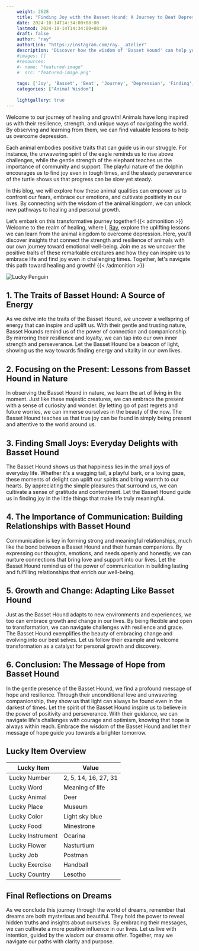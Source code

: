 ```yaml
---
    weight: 2628
    title: "Finding Joy with the Basset Hound: A Journey to Beat Depression"  # Assuming 'title' column exists
    date: 2024-10-14T14:34:00+08:00
    lastmod: 2024-10-14T14:34:00+08:00
    draft: false
    author: "ray"
    authorLink: "https://instagram.com/ray._.atelier"
    description: "Discover how the wisdom of 'Basset Hound' can help you overcome depression and find joy in your life journey."
    #images: []
    #resources:
    #- name: "featured-image"
    #  src: "featured-image.png"
    
    tags: ['Joy', 'Basset', 'Beat', 'Journey', 'Depression', 'Finding', 'Hound']
    categories: ["Animal Wisdom"]
    
    lightgallery: true
---
```

    
Welcome to our journey of healing and growth! Animals have long inspired us with their resilience, strength, and unique ways of navigating the world. By observing and learning from them, we can find valuable lessons to help us overcome depression.

Each animal embodies positive traits that can guide us in our struggle. For instance, the unwavering spirit of the eagle reminds us to rise above challenges, while the gentle strength of the elephant teaches us the importance of community and support. The playful nature of the dolphin encourages us to find joy even in tough times, and the steady perseverance of the turtle shows us that progress can be slow yet steady.

In this blog, we will explore how these animal qualities can empower us to confront our fears, embrace our emotions, and cultivate positivity in our lives. By connecting with the wisdom of the animal kingdom, we can unlock new pathways to healing and personal growth.

Let’s embark on this transformative journey together!
{{< admonition >}}
Welcome to the realm of healing, where I, [Ray](https://instagram.com/ray._.atelier), explore the uplifting lessons we can learn from the animal kingdom to overcome depression. Here, you’ll discover insights that connect the strength and resilience of animals with our own journey toward emotional well-being. Join me as we uncover the positive traits of these remarkable creatures and how they can inspire us to embrace life and find joy even in challenging times. Together, let's navigate this path toward healing and growth!
{{< /admonition >}}

![Lucky Penguin](https://cdn.pixabay.com/photo/2024/09/07/02/34/penguins-9028827_1280.jpg "Lucky Penguin")

## 1. The Traits of Basset Hound: A Source of Energy
As we delve into the traits of the Basset Hound, we uncover a wellspring of energy that can inspire and uplift us. With their gentle and trusting nature, Basset Hounds remind us of the power of connection and companionship. By mirroring their resilience and loyalty, we can tap into our own inner strength and perseverance. Let the Basset Hound be a beacon of light, showing us the way towards finding energy and vitality in our own lives.

## 2. Focusing on the Present: Lessons from Basset Hound in Nature
In observing the Basset Hound in nature, we learn the art of living in the moment. Just like these majestic creatures, we can embrace the present with a sense of curiosity and wonder. By letting go of past regrets and future worries, we can immerse ourselves in the beauty of the now. The Basset Hound teaches us that true joy can be found in simply being present and attentive to the world around us.

## 3. Finding Small Joys: Everyday Delights with Basset Hound
The Basset Hound shows us that happiness lies in the small joys of everyday life. Whether it's a wagging tail, a playful bark, or a loving gaze, these moments of delight can uplift our spirits and bring warmth to our hearts. By appreciating the simple pleasures that surround us, we can cultivate a sense of gratitude and contentment. Let the Basset Hound guide us in finding joy in the little things that make life truly meaningful.

## 4. The Importance of Communication: Building Relationships with Basset Hound
Communication is key in forming strong and meaningful relationships, much like the bond between a Basset Hound and their human companions. By expressing our thoughts, emotions, and needs openly and honestly, we can nurture connections that bring love and support into our lives. Let the Basset Hound remind us of the power of communication in building lasting and fulfilling relationships that enrich our well-being.

## 5. Growth and Change: Adapting Like Basset Hound
Just as the Basset Hound adapts to new environments and experiences, we too can embrace growth and change in our lives. By being flexible and open to transformation, we can navigate challenges with resilience and grace. The Basset Hound exemplifies the beauty of embracing change and evolving into our best selves. Let us follow their example and welcome transformation as a catalyst for personal growth and discovery.

## 6. Conclusion: The Message of Hope from Basset Hound
In the gentle presence of the Basset Hound, we find a profound message of hope and resilience. Through their unconditional love and unwavering companionship, they show us that light can always be found even in the darkest of times. Let the spirit of the Basset Hound inspire us to believe in the power of positivity and perseverance. With their guidance, we can navigate life's challenges with courage and optimism, knowing that hope is always within reach. Embrace the wisdom of the Basset Hound and let their message of hope guide you towards a brighter tomorrow.


## Lucky Item Overview
| Lucky Item          | Value              |
|---------------|--------------------|
| Lucky Number        | 2, 5, 14, 16, 27, 31  |
| Lucky Word          | Meaning of life |
| Lucky Animal        | Deer |
| Lucky Place         | Museum     |
| Lucky Color         | Light sky blue     |
| Lucky Food          | Minestrone      |
| Lucky Instrument    | Ocarina |
| Lucky Flower        | Nasturtium    |
| Lucky Job           | Postman       |
| Lucky Exercise      | Handball  |
| Lucky Country       | Lesotho    |


##  Final Reflections on Dreams

As we conclude this journey through the world of dreams, remember that dreams are both mysterious and beautiful. They hold the power to reveal hidden truths and insights about ourselves. By embracing their messages, we can cultivate a more positive influence in our lives. Let us live with intention, guided by the wisdom our dreams offer. Together, may we navigate our paths with clarity and purpose.
